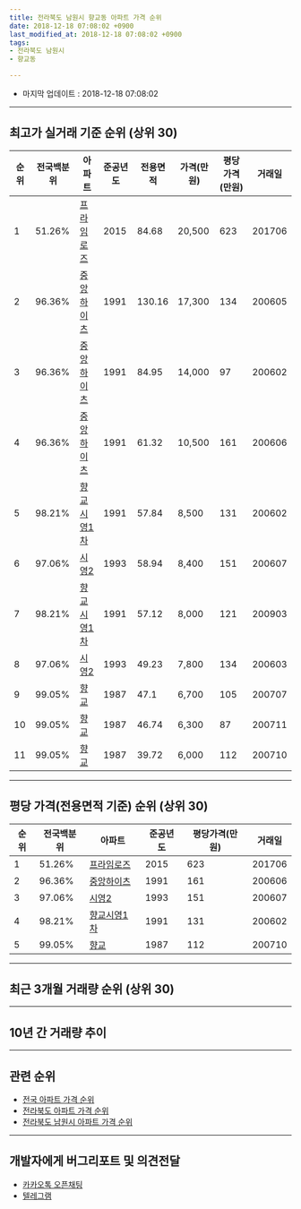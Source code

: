 ```yaml
---
title: 전라북도 남원시 향교동 아파트 가격 순위
date: 2018-12-18 07:08:02 +0900
last_modified_at: 2018-12-18 07:08:02 +0900
tags:
- 전라북도 남원시
- 향교동

---
```


* 마지막 업데이트 : 2018-12-18 07:08:02

---

## 최고가 실거래 기준 순위 (상위 30)


|순위|전국백분위|아파트|준공년도|전용면적|가격(만원)|평당가격(만원)|거래일|
|---|---|---|---|---|---|---|---|
|1|51.26%|[프라임로즈](https://search.naver.com/search.naver?query=%EC%A0%84%EB%9D%BC%EB%B6%81%EB%8F%84+%EB%82%A8%EC%9B%90%EC%8B%9C+%ED%96%A5%EA%B5%90%EB%8F%99+%ED%94%84%EB%9D%BC%EC%9E%84%EB%A1%9C%EC%A6%88)|2015|84.68|20,500|623|201706|
|2|96.36%|[중앙하이츠](https://search.naver.com/search.naver?query=%EC%A0%84%EB%9D%BC%EB%B6%81%EB%8F%84+%EB%82%A8%EC%9B%90%EC%8B%9C+%ED%96%A5%EA%B5%90%EB%8F%99+%EC%A4%91%EC%95%99%ED%95%98%EC%9D%B4%EC%B8%A0)|1991|130.16|17,300|134|200605|
|3|96.36%|[중앙하이츠](https://search.naver.com/search.naver?query=%EC%A0%84%EB%9D%BC%EB%B6%81%EB%8F%84+%EB%82%A8%EC%9B%90%EC%8B%9C+%ED%96%A5%EA%B5%90%EB%8F%99+%EC%A4%91%EC%95%99%ED%95%98%EC%9D%B4%EC%B8%A0)|1991|84.95|14,000|97|200602|
|4|96.36%|[중앙하이츠](https://search.naver.com/search.naver?query=%EC%A0%84%EB%9D%BC%EB%B6%81%EB%8F%84+%EB%82%A8%EC%9B%90%EC%8B%9C+%ED%96%A5%EA%B5%90%EB%8F%99+%EC%A4%91%EC%95%99%ED%95%98%EC%9D%B4%EC%B8%A0)|1991|61.32|10,500|161|200606|
|5|98.21%|[향교시영1차](https://search.naver.com/search.naver?query=%EC%A0%84%EB%9D%BC%EB%B6%81%EB%8F%84+%EB%82%A8%EC%9B%90%EC%8B%9C+%ED%96%A5%EA%B5%90%EB%8F%99+%ED%96%A5%EA%B5%90%EC%8B%9C%EC%98%811%EC%B0%A8)|1991|57.84|8,500|131|200602|
|6|97.06%|[시영2](https://search.naver.com/search.naver?query=%EC%A0%84%EB%9D%BC%EB%B6%81%EB%8F%84+%EB%82%A8%EC%9B%90%EC%8B%9C+%ED%96%A5%EA%B5%90%EB%8F%99+%EC%8B%9C%EC%98%812)|1993|58.94|8,400|151|200607|
|7|98.21%|[향교시영1차](https://search.naver.com/search.naver?query=%EC%A0%84%EB%9D%BC%EB%B6%81%EB%8F%84+%EB%82%A8%EC%9B%90%EC%8B%9C+%ED%96%A5%EA%B5%90%EB%8F%99+%ED%96%A5%EA%B5%90%EC%8B%9C%EC%98%811%EC%B0%A8)|1991|57.12|8,000|121|200903|
|8|97.06%|[시영2](https://search.naver.com/search.naver?query=%EC%A0%84%EB%9D%BC%EB%B6%81%EB%8F%84+%EB%82%A8%EC%9B%90%EC%8B%9C+%ED%96%A5%EA%B5%90%EB%8F%99+%EC%8B%9C%EC%98%812)|1993|49.23|7,800|134|200603|
|9|99.05%|[향교](https://search.naver.com/search.naver?query=%EC%A0%84%EB%9D%BC%EB%B6%81%EB%8F%84+%EB%82%A8%EC%9B%90%EC%8B%9C+%ED%96%A5%EA%B5%90%EB%8F%99+%ED%96%A5%EA%B5%90)|1987|47.1|6,700|105|200707|
|10|99.05%|[향교](https://search.naver.com/search.naver?query=%EC%A0%84%EB%9D%BC%EB%B6%81%EB%8F%84+%EB%82%A8%EC%9B%90%EC%8B%9C+%ED%96%A5%EA%B5%90%EB%8F%99+%ED%96%A5%EA%B5%90)|1987|46.74|6,300|87|200711|
|11|99.05%|[향교](https://search.naver.com/search.naver?query=%EC%A0%84%EB%9D%BC%EB%B6%81%EB%8F%84+%EB%82%A8%EC%9B%90%EC%8B%9C+%ED%96%A5%EA%B5%90%EB%8F%99+%ED%96%A5%EA%B5%90)|1987|39.72|6,000|112|200710|


---

## 평당 가격(전용면적 기준) 순위 (상위 30)


|순위|전국백분위|아파트|준공년도|평당가격(만원)|거래일|
|---|---|---|---|---|---|
|1|51.26%|[프라임로즈](https://search.naver.com/search.naver?query=%EC%A0%84%EB%9D%BC%EB%B6%81%EB%8F%84+%EB%82%A8%EC%9B%90%EC%8B%9C+%ED%96%A5%EA%B5%90%EB%8F%99+%ED%94%84%EB%9D%BC%EC%9E%84%EB%A1%9C%EC%A6%88)|2015|623|201706|
|2|96.36%|[중앙하이츠](https://search.naver.com/search.naver?query=%EC%A0%84%EB%9D%BC%EB%B6%81%EB%8F%84+%EB%82%A8%EC%9B%90%EC%8B%9C+%ED%96%A5%EA%B5%90%EB%8F%99+%EC%A4%91%EC%95%99%ED%95%98%EC%9D%B4%EC%B8%A0)|1991|161|200606|
|3|97.06%|[시영2](https://search.naver.com/search.naver?query=%EC%A0%84%EB%9D%BC%EB%B6%81%EB%8F%84+%EB%82%A8%EC%9B%90%EC%8B%9C+%ED%96%A5%EA%B5%90%EB%8F%99+%EC%8B%9C%EC%98%812)|1993|151|200607|
|4|98.21%|[향교시영1차](https://search.naver.com/search.naver?query=%EC%A0%84%EB%9D%BC%EB%B6%81%EB%8F%84+%EB%82%A8%EC%9B%90%EC%8B%9C+%ED%96%A5%EA%B5%90%EB%8F%99+%ED%96%A5%EA%B5%90%EC%8B%9C%EC%98%811%EC%B0%A8)|1991|131|200602|
|5|99.05%|[향교](https://search.naver.com/search.naver?query=%EC%A0%84%EB%9D%BC%EB%B6%81%EB%8F%84+%EB%82%A8%EC%9B%90%EC%8B%9C+%ED%96%A5%EA%B5%90%EB%8F%99+%ED%96%A5%EA%B5%90)|1987|112|200710|


---

## 최근 3개월 거래량 순위 (상위 30)


<div style="width:100%;">
    <canvas id="deal_count_ranking" height="250"></canvas>
</div>


<script>
new Chart(document.getElementById("deal_count_ranking"), {
    type: 'horizontalBar',
    data: {
        labels: ['향교', '중앙하이츠', '향교시영1차'],
        datasets: [{
            label: '실거래 수',
            data: [9, 3, 1],
            borderColor: "rgba(255, 0, 128, 1)",
            backgroundColor: "rgba(255, 0, 128, 0.5)",
            fill: false,
        }]
    },
    options: {
        responsive: true,
        title: {
            display: true,
            text: '최근 3개월 거래량 순위'
        },
        tooltips: {
            mode: 'index',
            intersect: false,
            callbacks: {
                title: function(tooltipItems, data) {
                    return "실거래 수:";
                },
                label: function(tooltipItem, data) {
                    return data.labels[tooltipItem.index] + ": " + tooltipItem.xLabel;
                }
            }
        },
        hover: {
            mode: 'nearest',
            intersect: true
        },
        scales: {
            xAxes: [{
                display: true,
                scaleLabel: {
                    display: true,
                    labelString: '실거래 수'
                },
                ticks: {
                    suggestedMin: 0,
                }
            }],
            yAxes: [{
                display: true,
                ticks: {
                    autoSkip: false,
                    callback: function(value, index, values) {
                        if (value.length > 15)
                            return value.substr(0, 13) + "...";
                        else
                            return value;
                    }
                },
                scaleLabel: {
                    display: false,
                }
            }]
        }
    }
});

</script>


---

## 10년 간 거래량 추이


<div style="width:100%;">
    <canvas id="deal_progress" height="250"></canvas>
</div>

<script>
new Chart(document.getElementById("deal_progress"), {
    type: 'line',
    data: {
        labels: ['200812','200901','200902','200903','200904','200905','200906','200907','200908','200909','200910','200911','200912','201001','201002','201003','201004','201005','201006','201007','201008','201009','201010','201011','201012','201101','201102','201103','201104','201105','201106','201107','201108','201109','201110','201111','201112','201201','201202','201203','201204','201205','201206','201207','201208','201209','201210','201211','201212','201301','201302','201303','201304','201305','201306','201307','201308','201309','201310','201311','201312','201401','201402','201403','201404','201405','201406','201407','201408','201409','201410','201411','201412','201501','201502','201503','201504','201505','201506','201507','201508','201509','201510','201511','201512','201601','201602','201603','201604','201605','201606','201607','201608','201609','201610','201611','201612','201701','201702','201703','201704','201705','201706','201707','201708','201709','201710','201711','201712','201801','201802','201803','201804','201805','201806','201807','201808','201809','201810','201811','201812'],
        datasets: [{
            label: '실거래 수',
            pointRadius: 1,
            data: [6, 4, 7, 11, 9, 8, 10, 4, 7, 5, 8, 10, 11, 7, 11, 6, 12, 9, 7, 5, 10, 5, 3, 14, 8, 10, 8, 10, 11, 10, 8, 6, 4, 6, 8, 4, 6, 3, 10, 11, 5, 3, 9, 5, 11, 8, 8, 11, 9, 4, 2, 8, 4, 4, 6, 4, 9, 4, 5, 1, 5, 6, 6, 5, 3, 4, 5, 3, 2, 8, 3, 9, 7, 7, 1, 8, 1, 3, 15, 9, 7, 5, 8, 2, 6, 9, 7, 12, 8, 11, 8, 4, 6, 6, 11, 6, 7, 3, 5, 6, 12, 3, 7, 4, 10, 9, 2, 8, 3, 7, 8, 5, 6, 6, 5, 10, 4, 7, 6, 4, 3],
            borderColor: "rgba(255, 201, 14, 1)",
            backgroundColor: "rgba(255, 201, 14, 0.5)",
            fill: true,
        }]
    },
    options: {
        responsive: true,
        title: {
            display: true,
            text: '10년간 거래량 추이'
        },
        tooltips: {
            mode: 'index',
            intersect: false,
        },
        hover: {
            mode: 'nearest',
            intersect: true
        },
        scales: {
            xAxes: [{
                display: true,
                scaleLabel: {
                    display: true,
                    labelString: '년/월'
                }
            }],
            yAxes: [{
                display: true,
                ticks: {
                    suggestedMin: 0,
                },
                scaleLabel: {
                    display: true,
                    labelString: '실거래 수'
                }
            }]
        }
    }
});

</script>


---

## 관련 순위

- [전국 아파트 가격 순위](https://inasie.github.io/apt-ranking/전국)
- [전라북도 아파트 가격 순위](https://inasie.github.io/apt-ranking/전라북도)
- [전라북도 남원시 아파트 가격 순위](https://inasie.github.io/apt-ranking/전라북도-남원시)


---

## 개발자에게 버그리포트 및 의견전달

- [카카오톡 오픈채팅](https://open.kakao.com/o/gLJUAP4)
- [텔레그램](https://t.me/inasie)

